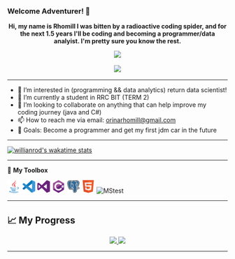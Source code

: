 ### Welcome Adventurer! 👋
<p align = "center"><b>
Hi, my name is Rhomill I was bitten by a radioactive coding spider, and for the next 1.5 years I'll be coding and becoming a programmer/data analyist. I'm pretty sure you know the rest.
</b></p>

<p align = "center">
  <img src = "https://user-images.githubusercontent.com/94935792/150013615-85180a25-095e-41bb-9036-6000e237bcbc.gif"/> 
</p>

<p align = "center">
  <img src ="https://spotify-recently-played-readme.vercel.app/api?user=12173863288&count=1"/>
</p>
 
---

- 👀 I’m interested in (programming && data analytics) return data scientist!
- 🌱 I’m currently a student in RRC BIT (TERM 2) 
- 💞️ I’m looking to collaborate on anything that can help improve my coding journey (java and C#)
- 📫 How to reach me via email: orinarhomill@gmail.com
- 💭 Goals: Become a programmer and get my first jdm car in the future


---

[![willianrod's wakatime stats](https://github-readme-stats.vercel.app/api/wakatime?username=@DevRomu)](https://github.com/anuraghazra/github-readme-stats)

---

🧰 <b> My Toolbox </b>

<p float = "left">
<img src="https://github.com/devicons/devicon/blob/master/icons/java/java-original.svg" alt="Java Logo" width="30" height="30"/>
<img src= "https://github.com/devicons/devicon/blob/master/icons/vscode/vscode-original.svg" alt="VS Code" width="30" height="30"/>
<img src= "https://github.com/devicons/devicon/blob/master/icons/visualstudio/visualstudio-plain.svg" alt="VS Studio" width="30" height="30"/>
<img src= "https://github.com/devicons/devicon/blob/master/icons/csharp/csharp-original.svg" alt="C#" width="30" height="30"/>
<img src= "https://github.com/devicons/devicon/blob/master/icons/postgresql/postgresql-original.svg" alt="postgresql" width="30" height="30"/>
<img src= "https://github.com/devicons/devicon/blob/master/icons/html5/html5-original.svg" alt="html5" width="30" height="30"/>
<img src= "https://cdn.discordapp.com/attachments/927948937950801970/939315493985222676/MSTest.png" alt="MStest" width="35" height="35"/>
</p>

---

## &#x1f4c8; My Progress


<div align="center">
  <a href="https://github.com/DevRomu">
  <img height="140em" src="https://github-readme-stats.vercel.app/api?username=DevRomu&show_icons=true&theme=tokyonight&include_all_commits=true&count_private=true"/>
  <img height="135em" src="https://github-readme-stats.vercel.app/api/top-langs/?username=DevRomu&layout=compact&langs_count=7&theme=tokyonight"/>
</div>
  
---
